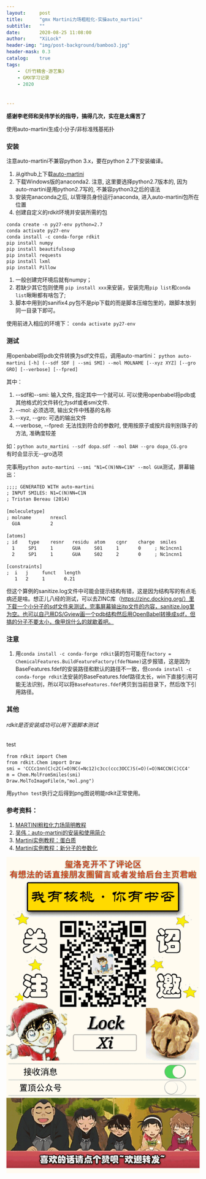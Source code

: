 ```yaml
---
layout:     post
title:      "gmx Martini力场粗粒化-实操auto_martini"
subtitle:   ""
date:       2020-08-25 11:08:00
author:     "XiLock"
header-img: "img/post-background/bamboo3.jpg"
header-mask: 0.3
catalog:    true
tags:
    - 《斤竹精舍·游艺集》
    - GMX学习记录
    - 2020


---
```


**感谢李老师和吴伟学长的指导，搞得几次，实在是太痛苦了**  


使用auto-martini生成小分子/非标准残基拓扑

### 安装
注意auto-martini不兼容python 3.x，要在python 2.7下安装编译。
1. 从github上下载[auto-martini](https://github.com/tbereau/auto_martini)  
1. 下载Windows版的anaconda2. 注意, 这里要选择python2.7版本的, 因为auto-martini是用python2.7写的, 不兼容python3之后的语法
1. 安装完anaconda之后, 以管理员身份运行anaconda, 进入auto-martini包所在位置
1. 创建自定义的rdkit环境并安装所需的包

```
conda create -n py27-env python=2.7
conda activate py27-env
conda install -c conda-forge rdkit
pip install numpy
pip install beautifulsoup
pip install requests
pip install lxml
pip install Pillow

```
1. 一般创建完环境后就有numpy；
1. 若缺少其它包则使用 `pip install xxx`来安装，安装完用`pip list`和`conda list`瞅瞅都有啥包了;
1. 脚本中用到的sanifix4.py包不是pip下载的而是脚本压缩包里的，跟脚本放到同一目录下即可。

使用前进入相应的环境下： `conda activate py27-env`


### 测试
用openbabel将pdb文件转换为sdf文件后，调用auto-martini：
`python auto-martini [-h] (--sdf SDF | --smi SMI) --mol MOLNAME [--xyz XYZ] [--gro GRO] [--verbose] [--fpred]`

其中：
1. --sdf和--smi: 输入文件, 指定其中一个就可以. 可以使用openbabel将pdb或其他格式的文件转化为sdf或者smi文件.
1. --mol: 必须选项, 输出文件中残基的名称
1. --xyz, --gro: 可选的输出文件
1. --verbose, --fpred: 无法找到符合的参数时, 使用按原子或按片段判别珠子的方法, 准确度较差

如：`python auto_martini --sdf dopa.sdf --mol DAH --gro dopa_CG.gro`  
有时会显示无--gro选项

完事用`python auto-martini --smi "N1=C(N)NN=C1N" --mol GUA`测试，屏幕输出：  
```
;;;; GENERATED WITH auto-martini
; INPUT SMILES: N1=C(N)NN=C1N
; Tristan Bereau (2014)

[moleculetype]
; molname       nrexcl
  GUA           2

[atoms]
; id    type    resnr   residu  atom    cgnr    charge  smiles
  1     SP1     1       GUA     S01     1       0     ; Nc1ncnn1
  2     SP1     1       GUA     S02     2       0     ; Nc1ncnn1

[constraints]
;  i   j     funct   length
   1   2     1       0.21
```
但这个算例的sanitize.log文件中可能会提示结构有错，这是因为结构写的有点毛病还是啥。想正儿八经的测试，可以去ZINC库（https://zinc.docking.org/）里下载一个小分子的sdf文件来测试，完事屏幕输出itp文件的内容，sanitize.log里为空。也可以自己用DS/Gview画一个pdb结构然后用OpenBabel转换成sdf，但搞的分子不要太小，像甲烷什么的就歇着吧。

### 注意
1. 用`conda install -c conda-forge rdkit`装的包可能在`factory = ChemicalFeatures.BuildFeatureFactory(fdefName)`这步报错，这是因为BaseFeatures.fdef的安装路径和默认的路径不一致，但`conda install -c conda-forge rdkit`法安装的BaseFeatures.fdef路径太长，win下直接引用可能无法识别，所以可以将`BaseFeatures.fdef`拷贝到当前目录下，然后改下引用路径。

### 其他
###### rdkit是否安装成功可以用下面脚本测试
test  
```
from rdkit import Chem
from rdkit.Chem import Draw
smi = 'CCCc1nn(C)c2C(=O)NC(=Nc12)c3cc(ccc3OCC)S(=O)(=O)N4CCN(C)CC4'
m = Chem.MolFromSmiles(smi)
Draw.MolToImageFile(m,"mol.png")
```
用`python test`执行之后得到png图说明能rdkit正常使用。  

### 参考资料：
1. [MARTINI粗粒化力场简明教程](https://zhuanlan.zhihu.com/p/93216681)
1. [吴伟：auto-martini的安装和使用简介](https://jerkwin.github.io/2019/08/05/%E5%90%B4%E4%BC%9F-auto-martini%E7%9A%84%E5%AE%89%E8%A3%85%E5%92%8C%E4%BD%BF%E7%94%A8%E7%AE%80%E4%BB%8B/)
1. [Martini实例教程：蛋白质](https://jerkwin.github.io/2016/10/11/Martini%E5%AE%9E%E4%BE%8B%E6%95%99%E7%A8%8BPro/)
1. [Martini实例教程：新分子的参数化](https://jerkwin.github.io/2016/10/10/Martini%E5%AE%9E%E4%BE%8B%E6%95%99%E7%A8%8BMol/)

![](/img/wc-tail.GIF)
